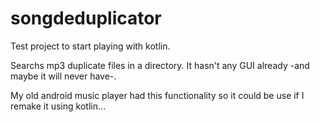 # songdeduplicator

Test project to start playing with kotlin.

Searchs mp3 duplicate files in a directory. It hasn't any GUI already -and maybe it will never have-.

My old android music player had this functionality so it could be use if I remake it using kotlin...
